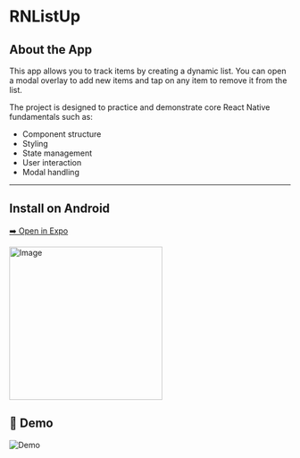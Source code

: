 # RNListUp

## About the App

This app allows you to track items by creating a dynamic list. You can open a modal overlay to add new items and tap on any item to remove it from the list.

The project is designed to practice and demonstrate core React Native fundamentals such as:

- Component structure
- Styling
- State management
- User interaction
- Modal handling

---

## Install on Android

[➡️ Open in Expo](https://expo.dev/accounts/nastyaosetrova/projects/RNListUp/builds/25fe8550-e4f2-477e-b27c-d1532d3af7c9)

<img width="274" height="274" alt="Image" src="https://github.com/user-attachments/assets/7ee60412-ed0f-4ff3-a851-9def5b6ca583" />

## 📸 Demo

![Demo](./assets/demoReadme/RNListUp.gif)
